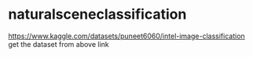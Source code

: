 # naturalsceneclassification
https://www.kaggle.com/datasets/puneet6060/intel-image-classification 
get the dataset from above link
